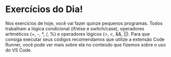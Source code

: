 # Exercícios do Dia!

Nos exercícios de hoje, você vai fazer quinze pequenos programas. Todos trabalham a lógica condicional (if/else e switch/case), operadores aritméticos (+, -, *, /, %) e operadores lógicos (>, <, &&, ||). Para que consiga executar seus códigos recomendamos que utilize a extensão Code Runner, você pode ver mais sobre ela no conteúdo que fizemos sobre o uso do VS Code.

